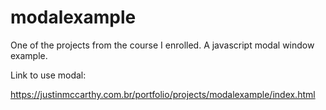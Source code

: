 # modalexample
One of the projects from the course I enrolled. A javascript modal window example.

Link to use modal:

https://justinmccarthy.com.br/portfolio/projects/modalexample/index.html

